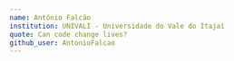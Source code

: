 ```yaml
---
name: Antônio Falcão
institution: UNIVALI - Universidade do Vale do Itajaí
quote: Can code change lives?
github_user: AntonioFalcao
---
```

